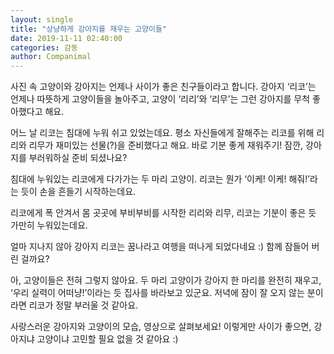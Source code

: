 ```yaml
---
layout: single
title: "상냥하게 강아지를 재우는 고양이들"
date: 2019-11-11 02:40:00
categories: 감동
author: Companimal
---
```


사진 속 고양이와 강아지는 언제나 사이가 좋은 친구들이라고 합니다. 강아지 ‘리코’는 언제나 따뜻하게 고양이들을 놀아주고, 고양이 ‘리리’와 ‘리무’는 그런 강아지를 무척 좋아했다고 해요.

어느 날 리코는 침대에 누워 쉬고 있었는데요. 평소 자신들에게 잘해주는 리코를 위해 리리와 리무가 재미있는 선물(?)을 준비했다고 해요. 바로 기분 좋게 재워주기! 잠깐, 강아지를 부러워하실 준비 되셨나요?

침대에 누워있는 리코에게 다가가는 두 마리 고양이. 리코는 뭔가 ‘이케! 이케! 해줘!’라는 듯이 손을 흔들기 시작하는데요.

리코에게 폭 안겨서 몸 곳곳에 부비부비를 시작한 리리와 리무, 리코는 기분이 좋은 듯 가만히 누워있는데요.

얼마 지나지 않아 강아지 리코는 꿈나라고 여행을 떠나게 되었다네요 :) 함께 잠들어 버린 걸까요?

아, 고양이들은 전혀 그렇지 않아요. 두 마리 고양이가 강아지 한 마리를 완전히 재우고, ‘우리 실력이 어떠냥!’이라는 듯 집사를 바라보고 있군요. 저녁에 잠이 잘 오지 않는 분이라면 리코가 정말 부러울 것 같아요.

사랑스러운 강아지와 고양이의 모습, 영상으로 살펴보세요! 이렇게만 사이가 좋으면, 강아지냐 고양이냐 고민할 필요 없을 것 같아요 :)
